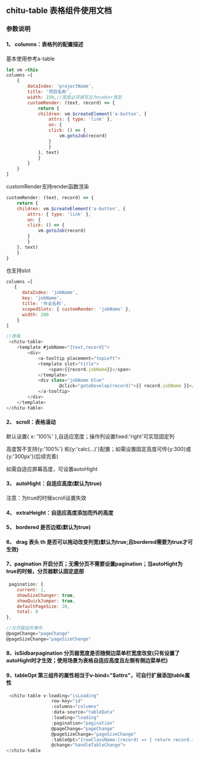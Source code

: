 <!--
 * @description: 
 * @Author: lijianguo19
 * @Date: 2022-06-30 15:04:11
 * @FilePath: \src\components\chitu-table\README.md
-->
## chitu-table 表格组件使用文档

### 参数说明
#### 1、 columns：表格列的配置描述
基本使用参考a-table

```js
let vm =this
columns =[
    {
        dataIndex: 'projectName',
        title: '项目名称',
        width: 150,//宽度必须填写且为number类型
        customRender: (text, record) => {
            return {
            children: vm.$createElement('a-button', {
                attrs: { type: 'link' },
                on: {
                click: () => {
                    vm.gotoJob(record)
                }
                }
            }, text)
            }
        }
    }
]


```
customRender支持render函数渲染
```js
customRender: (text, record) => {
    return {
    children: vm.$createElement('a-button', {
        attrs: { type: 'link' },
        on: {
        click: () => {
            vm.gotoJob(record)
        }
        }
    }, text)
    }
}
```
也支持slot
```js
columns =[
   {
      dataIndex: 'jobName',
      key: 'jobName',
      title: '作业名称',
      scopedSlots: { customRender: 'jobName' },
      width: 200
    }
]

//表格
 <chitu-table>
    <template #jobName="{text,record}">
        <div>
            <a-tooltip placement="topLeft">
            <template slot="title">
                <span>{{record.jobName}}</span>
            </template>
            <div class="jobName blue"
                    @click="gotoDevelop(record)">{{ record.jobName }}</div>
            </a-tooltip>
        </div>
    </template>
</chitu-table>
```
#### 2、 scroll：表格滚动
默认设置{ x: '100%' },自适应宽度；操作列设置fixed:'right'可实现固定列

高度暂不支持{y:'100%'} 和{y:'calc(...)'}配置；如需设置固定高度可传{y:300}或{y:'300px'}(后续完善)

如需自适应屏幕高度，可设置autoHight

#### 3、 autoHight：自适应高度(默认为true)
注意：为true的时候scroll设置失效

#### 4、 extraHeight：自适应高度添加而外的高度

#### 5、 bordered 是否边框(默认为true)

#### 6、 drag 表头 th 是否可以拖动改变列宽(默认为true;且bordered需要为true才可生效)

#### 7、pagination 开启分页；无需分页不需要设置pagination；当autoHight为true的时候，分页器默认固定底部
```js
 pagination: {
    current: 1,
    showSizeChanger: true,
    showQuickJumper: true,
    defaultPageSize: 20,
    total: 0
},

//分页器监听事件
@pageChange="pageChange"
@pageSizeChange="pageSizeChange"
```
#### 8、isSidbarpagination 分页器宽度是否随侧边菜单栏宽度改变(只有设置了autoHight时才生效；使用场景为表格自适应高度且左侧有侧边菜单栏)

#### 9、tableOpt 第三组件的属性相当于v-bind="$attrs"，可自行扩展添加table属性
```js
 <chitu-table v-loading="isLoading"
                 row-key="id"
                 :columns="columns"
                 :data-source="tableData"
                 :loading="loading"
                 :pagination="pagination"
                 @pageChange="pageChange"
                 @pageSizeChange="pageSizeChange"
                 :tableOpt="{rowClassName:(record) => { return record.id === rowId ? 'clickRowStyle': 'rowStyleNone' }}"
                 @change="handleTableChange">
</chitu-table
```

